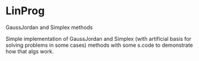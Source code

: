 # LinProg
GaussJordan and Simplex methods

Simple implementation of GaussJordan and Simplex (with artificial basis for solving problems in some cases) methods with some s.code to demonstrate how that algs work.
